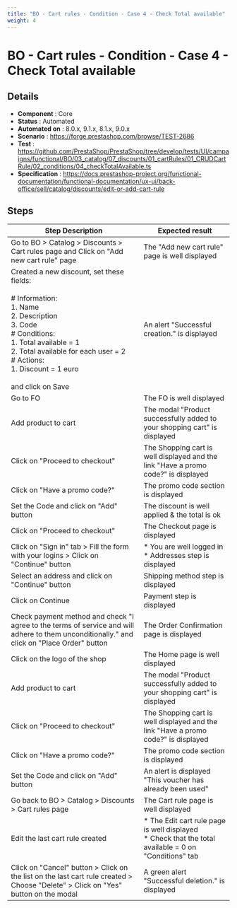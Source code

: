 ```yaml
---
title: "BO - Cart rules - Condition - Case 4 - Check Total available"
weight: 4
---
```


# BO - Cart rules - Condition - Case 4 - Check Total available
## Details
* **Component** : Core
* **Status** : Automated
* **Automated on** : 8.0.x, 9.1.x, 8.1.x, 9.0.x
* **Scenario** : https://forge.prestashop.com/browse/TEST-2686
* **Test** : https://github.com/PrestaShop/PrestaShop/tree/develop/tests/UI/campaigns/functional/BO/03_catalog/07_discounts/01_cartRules/01_CRUDCartRule/02_conditions/04_checkTotalAvailable.ts
* **Specification** : https://docs.prestashop-project.org/functional-documentation/functional-documentation/ux-ui/back-office/sell/catalog/discounts/edit-or-add-cart-rule

## Steps
| Step Description | Expected result |
| ----- | ----- |
| Go to BO > Catalog > Discounts > Cart rules page and Click on "Add new cart rule" page | The "Add new cart rule" page is well displayed |
| Created a new discount, set these fields:<br><br># Information:<br>1. Name<br>2. Description<br>3. Code<br># Conditions:<br>1. Total available = 1<br>2. Total available for each user = 2<br># Actions:<br>1. Discount = 1 euro<br><br>and click on Save | An alert "Successful creation." is displayed |
| Go to FO | The FO is well displayed |
| Add product to cart | The modal "Product successfully added to your shopping cart" is displayed |
| Click on "Proceed to checkout" | The Shopping cart is well displayed and the link "Have a promo code?" is displayed |
| Click on "Have a promo code?" | The promo code section is displayed |
| Set the Code and click on "Add" button | The discount is well applied & the total is ok |
| Click on "Proceed to checkout" | The Checkout page is displayed |
| Click on "Sign in" tab > Fill the form with your logins > Click on "Continue" button | * You are well logged in<br> * Addresses step is displayed |
| Select an address and click on "Continue" button | Shipping method step is displayed |
| Click on Continue | Payment step is displayed |
| Check payment method and check "I agree to the terms of service and will adhere to them unconditionally." and click on "Place Order" button | The Order Confirmation page is displayed |
| Click on the logo of the shop | The Home page is well displayed |
| Add product to cart | The modal "Product successfully added to your shopping cart" is displayed |
| Click on "Proceed to checkout" | The Shopping cart is well displayed and the link "Have a promo code?" is displayed |
| Click on "Have a promo code?" | The promo code section is displayed |
| Set the Code and click on "Add" button | An alert is displayed "This voucher has already been used" |
| Go back to BO > Catalog > Discounts > Cart rules page | The Cart rule page is well displayed |
| Edit the last cart rule created | * The Edit cart rule page is well displayed<br> * Check that the total available = 0 on "Conditions" tab |
| Click on "Cancel" button > Click on the list on the last cart rule created > Choose "Delete" > Click on "Yes" button on the modal | A green alert "Successful deletion." is displayed |
